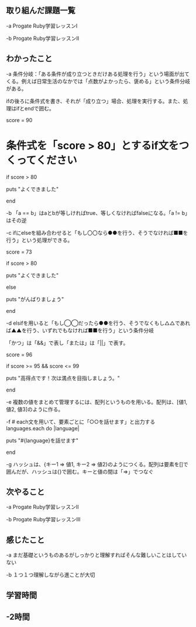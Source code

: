 ## 取り組んだ課題一覧  
-a  Progate Ruby学習レッスンI

-b  Progate Ruby学習レッスンII
## わかったこと
-a  条件分岐：「ある条件が成り立つときだけある処理を行う」という場面が出てくる。例えば日常生活のなかでは「点数がよかったら、褒める」という条件分岐がある。

ifの後ろに条件式を書き、それが「成り立つ」場合、処理を実行する。また、処理はifとendで囲む。

score = 90

# 条件式を「score > 80」とするif文をつくってください

if score > 80

  puts "よくできました"
  
end

-b  「a == b」はaとbが等しければtrue、等しくなければfalseになる。「a != b」はその逆

-c  ifにelseを組み合わせると「もし〇〇なら●●を行う、そうでなければ■■を行う」という処理ができる。

score = 73

if score > 80

  puts "よくできました"
  
else

  puts "がんばりましょう"
  
end

-d  elsifを用いると「もし◯◯だったら●●を行う、そうでなくもし△△であれば▲▲を行う、いずれでもなければ■■を行う」という条件分岐

「かつ」は「&&」で表し「または」は「||」で表す。

score = 96

if score >= 95 && score <= 99

  puts "高得点です！次は満点を目指しましょう。"
  
end

-e  複数の値をまとめて管理するには、配列というものを用いる。配列は、[値1, 値2, 値3]のように作る。

-f  # each文を用いて、要素ごとに「○○を話せます」と出力する
languages.each do |language|

 puts "#{language}を話せます"
 
end

-g  ハッシュは、{キー1 => 値1, キー2 => 値2}のようにつくる。配列は要素を[]で囲んだが、ハッシュは{}で囲む。キーと値の間は「=>」でつなぐ


## 次やること
-a  Progate Ruby学習レッスンII

-b  Progate Ruby学習レッスンⅢ
## 感じたこと
-a  まだ基礎というものあるがしっかりと理解すればそんな難しいことはしていない

-b  １つ１つ理解しながら進ことが大切
## 学習時間
-2時間
-
